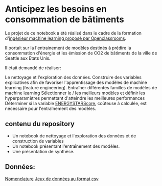 # Anticipez les besoins en consommation de bâtiments

Le projet de ce notebook a été réalisé dans le cadre de la formation d'[ingénieur machine learning proposé par Openclassrooms](https://openclassrooms.com/fr/paths/148-ingenieur-machine-learning).

Il portait sur la l'entrainement de modèles destinés à prédire la consommation d'énergie et les émission de CO2 de bâtiments de la ville de Seattle aux Etats Unis.

Il était demandé de réaliser:

Le nettoyage et l'exploration des données.
Construire des variables explicatives afin de favoriser l'apprentissage des modèles de machine learning (feature engineering).
Entraîner différentes familles de modèles de machine learning
Sélectionner le / les meilleurs modèles et définir les hyperparamètres permettant d'atteindre les meilleures performances
Déterminer si la variable [ENERGYSTARScore](https://www.energystar.gov/buildings/benchmark/understand_metrics/how_score_calculated), coûteuse à calculée, est nécessaire pour l'entraînement des modèles.

## contenu du repository

* Un notebook de nettoyage et l'exploration des données et de construction de variables
* Un notebook présentant l'entraînement des modèles.
* Une présentation de synthèse.

## Données:

[Nomenclature](https://data.seattle.gov/dataset/2015-Building-Energy-Benchmarking/h7rm-fz6m)
[Jeux de données au format csv](https://www.kaggle.com/datasets/city-of-seattle/sea-building-energy-benchmarking)
